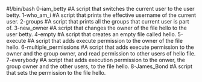 #!/bin/bash
0-iam_betty #A script that switches the current user to the user betty.
1-who_am_i #A script that prints the effective username of the current user.
2-groups #A script that prints all the groups that current user is part of.
3-new_owner #A script that changes the owner of the file hello to the user betty.
4-empty #A script that creates an empty file called hello.
5-execute #A script that adds execute permission to the owner of the file hello.
6-multiple_permissions #A script that adds execute permission to the owner and the group owner, and read permission to other users of hello file.
7-everybody #A script that adds execution permission to the onwer, the group owner and the other users, to the file hello.
8-James_Bond #A script that sets the permission to the file hello.
